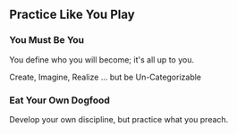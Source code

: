 ## Practice Like You Play

### You Must Be You

You define who you will become; it's all up to you.

Create, Imagine, Realize ... but be Un-Categorizable

### Eat Your Own Dogfood

Develop your own discipline, but practice what you preach.
